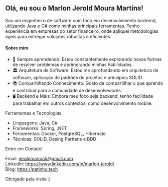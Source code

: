 ## Olá, eu sou o Marlon Jerold Moura Martins!

Sou um engenheiro de software com foco em desenvolvimento backend, utilizando Java e C# como minhas principais ferramentas. Tenho experiência em empresas do setor financeiro, onde apliquei metodologias ágeis para entregar soluções robustas e eficientes.

#### Sobre mim
- 🌱 Sempre aprendendo: Estou constantemente explorando novas formas de resolver problemas e aprimorando minhas habilidades.
- 🏛️ Arquitetura de Software: Estou me aprofundando em arquitetura de software, aplicação de padrões de projetos e princípios SOLID.
- 📚 Compartilhando Conhecimento: Gosto de compartilhar o que aprendo e contribuir para a comunidade de desenvolvedores.
- 🖥️ Backend e Mais: Embora meu foco seja backend, tenho facilidade para trabalhar em outros contextos, como desenvolvimento mobile.

Ferramentas e Tecnologias
- Linguagens: Java, C#
- Frameworks: Spring, .NET
- Ferramentas: Docker, PostgreSQL, Hibernate
- Técnicas: SOLID, Desing Parttens e BDD

Entre em Contato!

Email: jeroldmarlon5@gmail.com <br>
LinkedIn: https://www.linkedin.com/in/marlon-jerold/ <br>
Blog: https://patinho.tech

Obrigado pela visita :)

